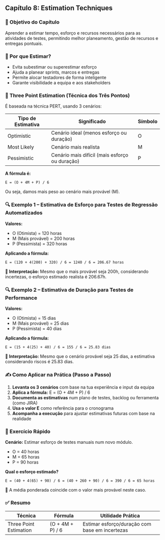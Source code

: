 ## Capítulo 8: Estimation Techniques

### 🧭 Objetivo do Capítulo

Aprender a estimar tempo, esforço e recursos necessários para as atividades de testes, permitindo melhor planeamento, gestão de recursos e entregas pontuais.

### 🎯 Por que Estimar?

- Evita subestimar ou superestimar esforço
- Ajuda a planear sprints, marcos e entregas
- Permite alocar testadores de forma inteligente
- Garante visibilidade a equipa e aos stakeholders

### 🧠 Three Point Estimation (Técnica dos Três Pontos)

É baseada na técnica PERT, usando 3 cenários:

| Tipo de Estimativa | Significado | Símbolo |
|-------------------|-------------|---------|
| Optimistic | Cenário ideal (menos esforço ou duração) | O |
| Most Likely | Cenário mais realista | M |
| Pessimistic | Cenário mais difícil (mais esforço ou duração) | P |

**A fórmula é:**
```
E = (O + 4M + P) / 6
```

Ou seja, damos mais peso ao cenário mais provável (M).

### 🔍 Exemplo 1 – Estimativa de Esforço para Testes de Regressão Automatizados

**Valores:**
- O (Otimista) = 120 horas
- M (Mais provável) = 200 horas
- P (Pessimista) = 320 horas

**Aplicando a fórmula:**
```
E = (120 + 4(200) + 320) / 6 = 1240 / 6 = 206.67 horas
```

**🔵 Interpretação:**
Mesmo que o mais provável seja 200h, considerando incertezas, o esforço estimado realista é 206.67h.

### 🔍 Exemplo 2 – Estimativa de Duração para Testes de Performance

**Valores:**
- O (Otimista) = 15 dias
- M (Mais provável) = 25 dias
- P (Pessimista) = 40 dias

**Aplicando a fórmula:**
```
E = (15 + 4(25) + 40) / 6 = 155 / 6 = 25.83 dias
```

**🔵 Interpretação:**
Mesmo que o cenário provável seja 25 dias, a estimativa considerando riscos é 25.83 dias.

### ✍️ Como Aplicar na Prática (Passo a Passo)

1. **Levanta os 3 cenários** com base na tua experiência e input da equipa
2. **Aplica a fórmula:** E = (O + 4M + P) / 6
3. **Documenta as estimativas** num plano de testes, backlog ou ferramenta (como JIRA)
4. **Usa o valor E** como referência para o cronograma
5. **Acompanha a execução** para ajustar estimativas futuras com base na realidade

### 🧪 Exercício Rápido

**Cenário:** Estimar esforço de testes manuais num novo módulo.
- O = 40 horas
- M = 65 horas
- P = 90 horas

**Qual o esforço estimado?**
```
E = (40 + 4(65) + 90) / 6 = (40 + 260 + 90) / 6 = 390 / 6 = 65 horas
```

**🔵** A média ponderada coincide com o valor mais provável neste caso.

### ✅ Resumo

| Técnica | Fórmula | Utilidade Prática |
|---------|---------|-------------------|
| Three Point Estimation | (O + 4M + P) / 6 | Estimar esforço/duração com base em incertezas |

